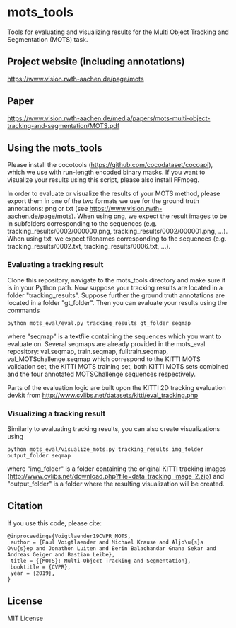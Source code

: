 # mots_tools
Tools for evaluating and visualizing results for the Multi Object Tracking and Segmentation (MOTS) task.

## Project website (including annotations)
https://www.vision.rwth-aachen.de/page/mots

## Paper
https://www.vision.rwth-aachen.de/media/papers/mots-multi-object-tracking-and-segmentation/MOTS.pdf

## Using the mots_tools
Please install the cocotools (https://github.com/cocodataset/cocoapi), which we use with run-length encoded binary masks. If you want to visualize your results using this script, please also install FFmpeg.

In order to evaluate or visualize the results of your MOTS method, please export them in one of the two formats we use for the ground truth annotations: png or txt (see https://www.vision.rwth-aachen.de/page/mots). When using png, we expect the result images to be in subfolders corresponding to the sequences (e.g. tracking_results/0002/000000.png, tracking_results/0002/000001.png, ...). When using txt, we expect filenames corresponding to the sequences (e.g. tracking_results/0002.txt, tracking_results/0006.txt, ...).

### Evaluating a tracking result
Clone this repository, navigate to the mots_tools directory and make sure it is in your Python path. 
Now suppose your tracking results are located in a folder "tracking_results". Suppose further the ground truth annotations are located in a folder "gt_folder". Then you can evaluate your results using the commands
```
python mots_eval/eval.py tracking_results gt_folder seqmap
```
where "seqmap" is a textfile containing the sequences which you want to evaluate on. Several seqmaps are already provided in the mots_eval repository: val.seqmap, train.seqmap, fulltrain.seqmap, val_MOTSchallenge.seqmap which correspond to the KITTI MOTS validation set, the KITTI MOTS training set, both KITTI MOTS sets combined and the four annotated MOTSChallenge sequences respectively.

Parts of the evaluation logic are built upon the KITTI 2D tracking evaluation devkit from http://www.cvlibs.net/datasets/kitti/eval_tracking.php

### Visualizing a tracking result
Similarly to evaluating tracking results, you can also create visualizations using
```
python mots_eval/visualize_mots.py tracking_results img_folder output_folder seqmap
```
where "img_folder" is a folder containing the original KITTI tracking images (http://www.cvlibs.net/download.php?file=data_tracking_image_2.zip) and "output_folder" is a folder where the resulting visualization will be created.
## Citation
If you use this code, please cite:
```
@inproceedings{Voigtlaender19CVPR_MOTS,
 author = {Paul Voigtlaender and Michael Krause and Aljo\u{s}a O\u{s}ep and Jonathon Luiten and Berin Balachandar Gnana Sekar and Andreas Geiger and Bastian Leibe},
 title = {{MOTS}: Multi-Object Tracking and Segmentation},
 booktitle = {CVPR},
 year = {2019},
}
```

## License
MIT License
